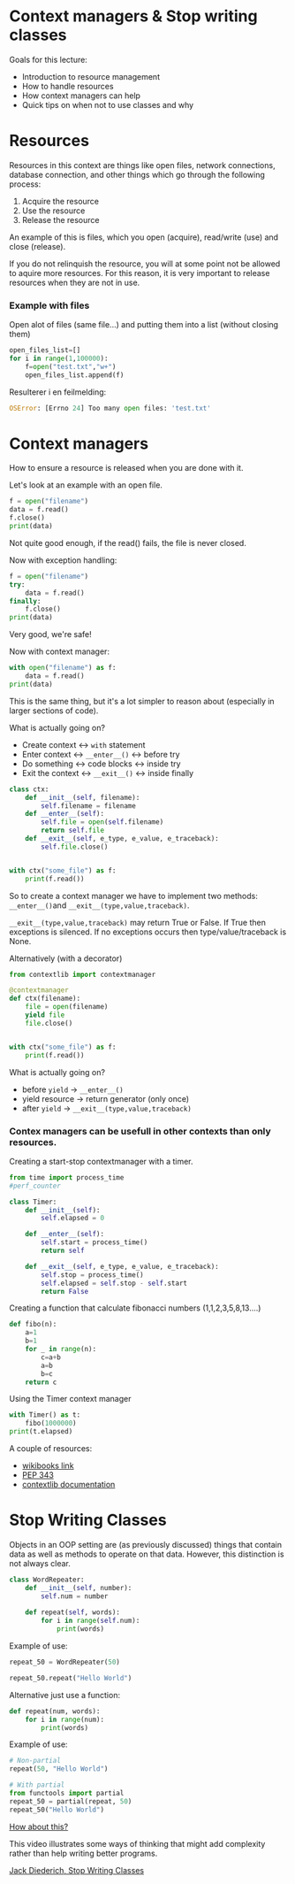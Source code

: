 Context managers & Stop writing classes
=================================

Goals for this lecture:
- Introduction to resource management
- How to handle resources
- How context managers can help
- Quick tips on when not to use classes and why


Resources
==================

Resources in this context are things like open files, network connections, database connection, and other things which go through the following process:

1. Acquire the resource
2. Use the resource
3. Release the resource

An example of this is files, which you open (acquire), read/write (use) and close (release).

If you do not relinquish the resource, you will at some point not be allowed to aquire more resources. For this reason, it is very important to release resources when they are not in use.

### Example with files
Open alot of files (same file...) and putting them into a list (without closing them)

```python
open_files_list=[]
for i in range(1,100000):
    f=open("test.txt","w+")
    open_files_list.append(f)
```
Resulterer i en feilmelding:
```python
OSError: [Errno 24] Too many open files: 'test.txt'
```

Context managers
================

How to ensure a resource is released when you are done with it.

Let's look at an example with an open file.

```python
f = open("filename")
data = f.read()
f.close()
print(data)
```

Not quite good enough, if the read() fails, the file is never closed.

Now with exception handling:

```python
f = open("filename")
try:
    data = f.read()
finally:
    f.close()
print(data)
```

Very good, we're safe!

Now with context manager:

```python
with open("filename") as f:
    data = f.read()
print(data)
```

This is the same thing, but it's a lot simpler to reason about (especially in larger sections of code).


What is actually going on?
- Create context         <->        ```with``` statement
- Enter context          <->        ```__enter__()```      <-> before try
- Do something           <->        code blocks            <-> inside try
- Exit the context       <->        ```__exit__()```       <-> inside finally

```python
class ctx:
    def __init__(self, filename):
        self.filename = filename
    def __enter__(self):
        self.file = open(self.filename)
        return self.file
    def __exit__(self, e_type, e_value, e_traceback):
        self.file.close()


with ctx("some_file") as f:
    print(f.read())

```

So to create a context manager we have to implement two methods: ```__enter__()```and ```__exit__(type,value,traceback)```.

```__exit__(type,value,traceback)``` may return True or False. If True then exceptions is silenced. If no exceptions occurs then type/value/traceback is None.


Alternatively (with a decorator)

```python
from contextlib import contextmanager

@contextmanager
def ctx(filename):
    file = open(filename)
    yield file
    file.close()


with ctx("some_file") as f:
    print(f.read())
``` 

What is actually going on?
- before ```yield``` -> ```__enter__()```
- yield resource     -> return generator (only once)
- after ```yield```  -> ```__exit__(type,value,traceback)```

### Contex managers can be usefull in other contexts than only resources.

Creating a start-stop contextmanager with a timer.
```python
from time import process_time
#perf_counter

class Timer:
    def __init__(self):
        self.elapsed = 0

    def __enter__(self):
        self.start = process_time()
        return self

    def __exit__(self, e_type, e_value, e_traceback):
        self.stop = process_time()
        self.elapsed = self.stop - self.start
        return False
```
Creating a function that calculate fibonacci numbers (1,1,2,3,5,8,13....)
```python
def fibo(n):
    a=1
    b=1
    for _ in range(n):
        c=a+b
        a=b
        b=c
    return c
```
Using the Timer context manager
```python
with Timer() as t:
    fibo(1000000)
print(t.elapsed)
```

A couple of resources:
- [wikibooks link](https://en.wikibooks.org/wiki/Python_Programming/Context_Managers)
- [PEP 343](https://www.python.org/dev/peps/pep-0343/)
- [contextlib documentation](https://docs.python.org/3/library/contextlib.html)


Stop Writing Classes
=====================

Objects in an OOP setting are (as previously discussed) things that contain data as well as methods to operate on that data. However, this distinction is not always clear.

```python
class WordRepeater:
    def __init__(self, number):
        self.num = number
    
    def repeat(self, words):
        for i in range(self.num):
            print(words)
```

Example of use:
```python
repeat_50 = WordRepeater(50)

repeat_50.repeat("Hello World")
```

Alternative just use a function:
```python
def repeat(num, words):
    for i in range(num):
        print(words)
```

Example of use:
```python
# Non-partial
repeat(50, "Hello World")

# With partial
from functools import partial
repeat_50 = partial(repeat, 50)
repeat_50("Hello World")
```

[How about this?](https://docs.python.org/3.8/library/heapq.html)

This video illustrates some ways of thinking that might add complexity rather than help writing better programs.

[Jack Diederich, Stop Writing Classes](https://www.youtube.com/watch?v=o9pEzgHorH0)
